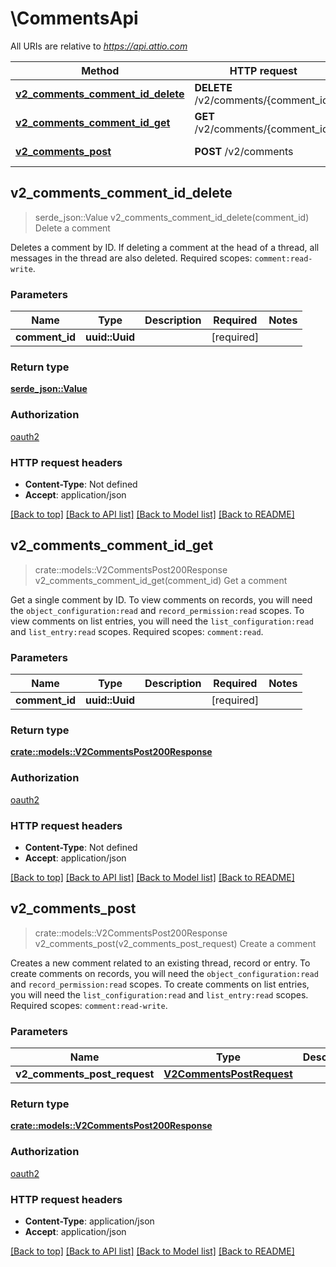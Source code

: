 # \CommentsApi

All URIs are relative to *https://api.attio.com*

Method | HTTP request | Description
------------- | ------------- | -------------
[**v2_comments_comment_id_delete**](CommentsApi.md#v2_comments_comment_id_delete) | **DELETE** /v2/comments/{comment_id} | Delete a comment
[**v2_comments_comment_id_get**](CommentsApi.md#v2_comments_comment_id_get) | **GET** /v2/comments/{comment_id} | Get a comment
[**v2_comments_post**](CommentsApi.md#v2_comments_post) | **POST** /v2/comments | Create a comment



## v2_comments_comment_id_delete

> serde_json::Value v2_comments_comment_id_delete(comment_id)
Delete a comment

Deletes a comment by ID. If deleting a comment at the head of a thread, all messages in the thread are also deleted.  Required scopes: `comment:read-write`.

### Parameters


Name | Type | Description  | Required | Notes
------------- | ------------- | ------------- | ------------- | -------------
**comment_id** | **uuid::Uuid** |  | [required] |

### Return type

[**serde_json::Value**](serde_json::Value.md)

### Authorization

[oauth2](../README.md#oauth2)

### HTTP request headers

- **Content-Type**: Not defined
- **Accept**: application/json

[[Back to top]](#) [[Back to API list]](../README.md#documentation-for-api-endpoints) [[Back to Model list]](../README.md#documentation-for-models) [[Back to README]](../README.md)


## v2_comments_comment_id_get

> crate::models::V2CommentsPost200Response v2_comments_comment_id_get(comment_id)
Get a comment

Get a single comment by ID.  To view comments on records, you will need the `object_configuration:read` and `record_permission:read` scopes.  To view comments on list entries, you will need the `list_configuration:read` and `list_entry:read` scopes.  Required scopes: `comment:read`.

### Parameters


Name | Type | Description  | Required | Notes
------------- | ------------- | ------------- | ------------- | -------------
**comment_id** | **uuid::Uuid** |  | [required] |

### Return type

[**crate::models::V2CommentsPost200Response**](_v2_comments_post_200_response.md)

### Authorization

[oauth2](../README.md#oauth2)

### HTTP request headers

- **Content-Type**: Not defined
- **Accept**: application/json

[[Back to top]](#) [[Back to API list]](../README.md#documentation-for-api-endpoints) [[Back to Model list]](../README.md#documentation-for-models) [[Back to README]](../README.md)


## v2_comments_post

> crate::models::V2CommentsPost200Response v2_comments_post(v2_comments_post_request)
Create a comment

Creates a new comment related to an existing thread, record or entry.  To create comments on records, you will need the `object_configuration:read` and `record_permission:read` scopes.  To create comments on list entries, you will need the `list_configuration:read` and `list_entry:read` scopes.  Required scopes: `comment:read-write`.

### Parameters


Name | Type | Description  | Required | Notes
------------- | ------------- | ------------- | ------------- | -------------
**v2_comments_post_request** | [**V2CommentsPostRequest**](V2CommentsPostRequest.md) |  | [required] |

### Return type

[**crate::models::V2CommentsPost200Response**](_v2_comments_post_200_response.md)

### Authorization

[oauth2](../README.md#oauth2)

### HTTP request headers

- **Content-Type**: application/json
- **Accept**: application/json

[[Back to top]](#) [[Back to API list]](../README.md#documentation-for-api-endpoints) [[Back to Model list]](../README.md#documentation-for-models) [[Back to README]](../README.md)

